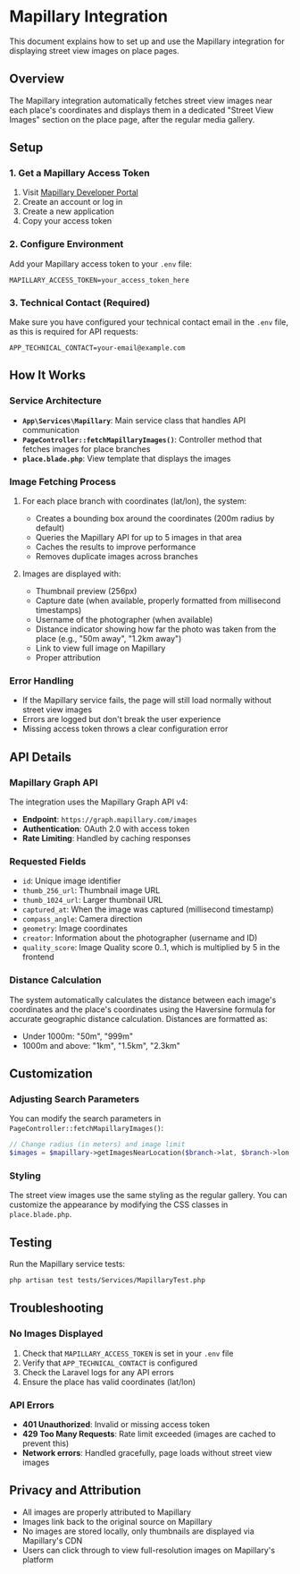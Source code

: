 # Mapillary Integration

This document explains how to set up and use the Mapillary integration for displaying street view images on place pages.

## Overview

The Mapillary integration automatically fetches street view images near each place's coordinates and displays them in a dedicated "Street View Images" section on the place page, after the regular media gallery.

## Setup

### 1. Get a Mapillary Access Token

1. Visit [Mapillary Developer Portal](https://www.mapillary.com/developer)
2. Create an account or log in
3. Create a new application
4. Copy your access token

### 2. Configure Environment

Add your Mapillary access token to your `.env` file:

```env
MAPILLARY_ACCESS_TOKEN=your_access_token_here
```

### 3. Technical Contact (Required)

Make sure you have configured your technical contact email in the `.env` file, as this is required for API requests:

```env
APP_TECHNICAL_CONTACT=your-email@example.com
```

## How It Works

### Service Architecture

- **`App\Services\Mapillary`**: Main service class that handles API communication
- **`PageController::fetchMapillaryImages()`**: Controller method that fetches images for place branches
- **`place.blade.php`**: View template that displays the images

### Image Fetching Process

1. For each place branch with coordinates (lat/lon), the system:
   - Creates a bounding box around the coordinates (200m radius by default)
   - Queries the Mapillary API for up to 5 images in that area
   - Caches the results to improve performance
   - Removes duplicate images across branches

2. Images are displayed with:
   - Thumbnail preview (256px)
   - Capture date (when available, properly formatted from millisecond timestamps)
   - Username of the photographer (when available)
   - Distance indicator showing how far the photo was taken from the place (e.g., "50m away", "1.2km away")
   - Link to view full image on Mapillary
   - Proper attribution

### Error Handling

- If the Mapillary service fails, the page will still load normally without street view images
- Errors are logged but don't break the user experience
- Missing access token throws a clear configuration error

## API Details

### Mapillary Graph API

The integration uses the Mapillary Graph API v4:
- **Endpoint**: `https://graph.mapillary.com/images`
- **Authentication**: OAuth 2.0 with access token
- **Rate Limiting**: Handled by caching responses

### Requested Fields

- `id`: Unique image identifier
- `thumb_256_url`: Thumbnail image URL
- `thumb_1024_url`: Larger thumbnail URL
- `captured_at`: When the image was captured (millisecond timestamp)
- `compass_angle`: Camera direction
- `geometry`: Image coordinates
- `creator`: Information about the photographer (username and ID)
- `quality_score`: Image Quality score 0..1, which is multiplied by 5 in the frontend

### Distance Calculation

The system automatically calculates the distance between each image's coordinates and the place's coordinates using the Haversine formula for accurate geographic distance calculation. Distances are formatted as:

- Under 1000m: "50m", "999m"
- 1000m and above: "1km", "1.5km", "2.3km"

## Customization

### Adjusting Search Parameters

You can modify the search parameters in `PageController::fetchMapillaryImages()`:

```php
// Change radius (in meters) and image limit
$images = $mapillary->getImagesNearLocation($branch->lat, $branch->lon, 200, 5);
```

### Styling

The street view images use the same styling as the regular gallery. You can customize the appearance by modifying the CSS classes in `place.blade.php`.

## Testing

Run the Mapillary service tests:

```bash
php artisan test tests/Services/MapillaryTest.php
```

## Troubleshooting

### No Images Displayed

1. Check that `MAPILLARY_ACCESS_TOKEN` is set in your `.env` file
2. Verify that `APP_TECHNICAL_CONTACT` is configured
3. Check the Laravel logs for any API errors
4. Ensure the place has valid coordinates (lat/lon)

### API Errors

- **401 Unauthorized**: Invalid or missing access token
- **429 Too Many Requests**: Rate limit exceeded (images are cached to prevent this)
- **Network errors**: Handled gracefully, page loads without street view images

## Privacy and Attribution

- All images are properly attributed to Mapillary
- Images link back to the original source on Mapillary
- No images are stored locally, only thumbnails are displayed via Mapillary's CDN
- Users can click through to view full-resolution images on Mapillary's platform
